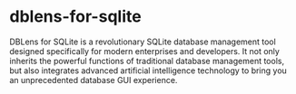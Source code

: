 # dblens-for-sqlite
DBLens for SQLite is a revolutionary SQLite database management tool designed specifically for modern enterprises and developers. It not only inherits the powerful functions of traditional database management tools, but also integrates advanced artificial intelligence technology to bring you an unprecedented database GUI experience.
